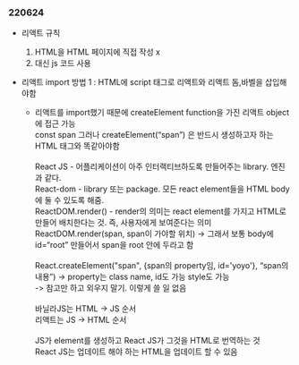 ### 220624
-   리액트 규칙 
    1.  HTML을 HTML 페이지에 직접 작성 x
    2.  대신 js 코드 사용

-   리액트 import 방법 1 : HTML에 script 태그로 리액트와 리액트 돔,바벨을 삽입해야함
    -    리액트를 import했기 때문에 createElement function을 가진 리액트 object에 접근 가능<br>
        const span 그러나 createElement(“span”) 은 반드시 생성하고자 하는 HTML 태그와 똑같아야함<br>
        <br>
        React JS - 어플리케이션이 아주 인터랙티브하도록 만들어주는 library. 엔진과 같다.<br>
        React-dom - library 또는 package. 모든 react element들을 HTML body에 둘 수 있도록 해줌.<br>
        ReactDOM.render() - render의 의미는 react element를 가지고 HTML로 만들어 배치한다는 것. 즉, 사용자에게 보여준다는 의미<br>
        ReactDOM.render(span, span이 가야할 위치)
        -> 그래서 보통 body에 id=“root” 만들어서 span을 root 안에 두라고 함<br>
        <br>
        React.createElement("span", {span의 property임, id='yoyo'}, “span의 내용”)
        -> property는 class name, id도 가능 style도 가능<br>
        -> 참고만 하고 외우지 말기. 이렇게 쓸 일 없음<br>
        <br>
        바닐라JS는 HTML -> JS 순서<br>
        리액트는 JS -> HTML 순서<br>
        <br>
        JS가 element를 생성하고 React JS가 그것을 HTML로 번역하는 것<br>
        React JS는 업데이트 해야 하는 HTML을 업데이트 할 수 있음<br>